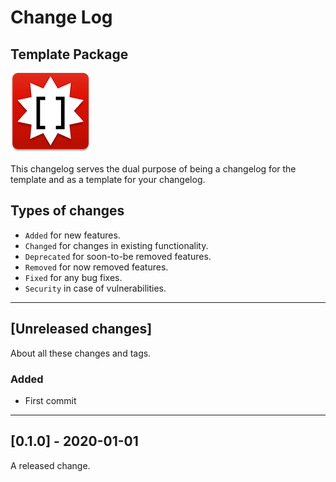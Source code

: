 # Change Log

## Template Package

![logo](Package/Documentation/icon.png)

This changelog serves the dual purpose of being a changelog for the template and as a template for your changelog. 

## Types of changes

- `Added` for new features.
- `Changed` for changes in existing functionality.
- `Deprecated` for soon-to-be removed features.
- `Removed` for now removed features.
- `Fixed` for any bug fixes.
- `Security` in case of vulnerabilities. 

***

## [Unreleased changes]

About all these changes and tags.

### Added

- First commit


***

## [0.1.0] - 2020-01-01

A released change.

